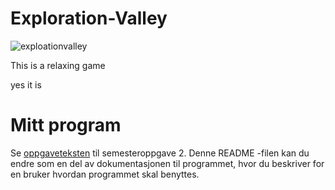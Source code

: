 # Exploration-Valley
![exploationvalley](https://user-images.githubusercontent.com/117365329/227992991-019a5de2-fd8c-4841-b48d-3fc7854744be.png)


This is a relaxing game

yes it is

# Mitt program

Se [oppgaveteksten](./OPPGAVETEKST.md) til semesteroppgave 2. Denne README -filen kan du endre som en del av dokumentasjonen til programmet, hvor du beskriver for en bruker hvordan programmet skal benyttes.
